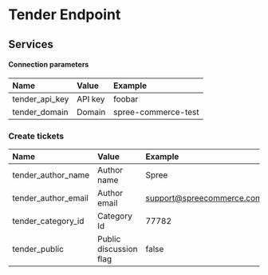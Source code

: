 Tender Endpoint
===============

## Services

#### Connection parameters

| Name | Value | Example |
| :----| :-----| :------ |
| tender_api_key | API key | foobar |
| tender_domain | Domain | spree-commerce-test |

### Create tickets

| Name | Value | Example |
| :----| :-----| :------ |
| tender_author_name | Author name | Spree |
| tender_author_email | Author email | support@spreecommerce.com |
| tender_category_id | Category Id | 77782 |
| tender_public | Public discussion flag | false |
